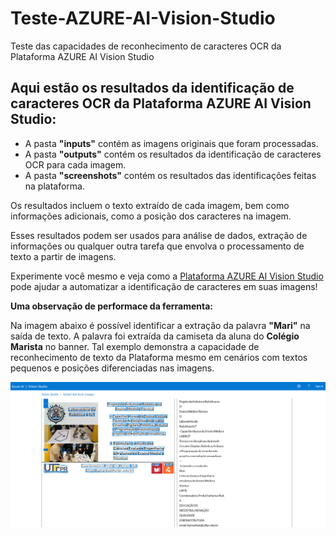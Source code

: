 # Teste-AZURE-AI-Vision-Studio
Teste das capacidades de reconhecimento de caracteres OCR da Plataforma AZURE AI Vision Studio


## Aqui estão os resultados da identificação de caracteres OCR da Plataforma AZURE AI Vision Studio:

- A pasta **"inputs"** contém as imagens originais que foram processadas.
- A pasta **"outputs"** contém os resultados da identificação de caracteres OCR para cada imagem.
- A pasta **"screenshots"** contém os resultados das identificações feitas na plataforma.

Os resultados incluem o texto extraído de cada imagem, bem como informações adicionais, como a posição dos caracteres na imagem.

Esses resultados podem ser usados para análise de dados, extração de informações ou qualquer outra tarefa que envolva o processamento de texto a partir de imagens.

Experimente você mesmo e veja como a [Plataforma AZURE AI Vision Studio](https://azure.microsoft.com/pt-br/services/cognitive-services/computer-vision/) pode ajudar a automatizar a identificação de caracteres em suas imagens!

**Uma observação de performace da ferramenta:**

Na imagem abaixo é possível identificar a extração da palavra **"Mari"** na saída de texto.
A palavra foi extraída da camiseta da aluna do **Colégio Marista** no banner. 
Tal exemplo demonstra a capacidade de reconhecimento de texto da Plataforma mesmo em cenários com textos pequenos e posições diferenciadas nas imagens.


![Extração de caracteres do banner](https://github.com/ItamarIliuk/Teste-AZURE-AI-Vision-Studio/blob/main/screenshots/imagem3.png)